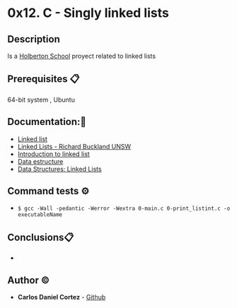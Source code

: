 # 0x12. C - Singly linked lists

## Description

 Is a [Holberton School](https://www.holbertonschool.com/)  proyect related to linked lists

## Prerequisites 📋

 64-bit system , Ubuntu 

## Documentation::mag_right:
 - [Linked list](https://intranet.hbtn.io/rltoken/2WOe5XO84Puxd4Y1FUJwVQ) 
 - [Linked Lists - Richard Buckland UNSW](https://youtu.be/udapt4FGY20) 
 - [Introduction to linked list](https://youtu.be/NobHlGUjV3g) 
 - [Data estructure](https://intranet.hbtn.io/rltoken/gb2LD9B9peFEyJ6JKuP6UA) 
 - [Data Structures: Linked Lists](https://www.youtube.com/watch?v=njTh_OwMljA)

## Command tests ⚙️
 - `$ gcc -Wall -pedantic -Werror -Wextra 0-main.c 0-print_listint.c -o executableName`

## Conclusions📋
 - 

## Author :copyright:

 * **Carlos Daniel Cortez** - [Github](https://github.com/kael1706)
